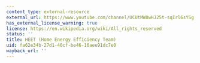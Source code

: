 ```yaml
---
content_type: external-resource
external_url: https://www.youtube.com/channel/UCUtMW8wHJ25t-sqIrl6sYSg
has_external_license_warning: true
license: https://en.wikipedia.org/wiki/All_rights_reserved
status: ''
title: HEET (Home Energy Efficiency Team)
uid: fa62e34b-27d1-40cf-be46-16aee91dc7e0
wayback_url: ''
---
```

